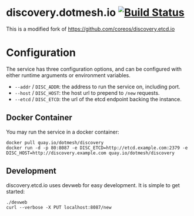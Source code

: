 # discovery.dotmesh.io [![Build Status](https://drone.app.cloud.dotscience.net/api/badges/dotmesh-io/discovery.dotmesh.io/status.svg)](https://drone.app.cloud.dotscience.net/dotmesh-io/discovery.dotmesh.io)

This is a modified fork of https://github.com/coreos/discovery.etcd.io

# Configuration

The service has three configuration options, and can be configured with either
runtime arguments or environment variables.

* `--addr` / `DISC_ADDR`: the address to run the service on, including port.
* `--host` / `DISC_HOST`: the host url to prepend to `/new` requests.
* `--etcd` / `DISC_ETCD`: the url of the etcd endpoint backing the instance.

## Docker Container

You may run the service in a docker container:

```
docker pull quay.io/dotmesh/discovery
docker run -d -p 80:8087 -e DISC_ETCD=http://etcd.example.com:2379 -e DISC_HOST=http://discovery.example.com quay.io/dotmesh/discovery
```

## Development

discovery.etcd.io uses devweb for easy development. It is simple to get started:

```
./devweb
curl --verbose -X PUT localhost:8087/new
```
